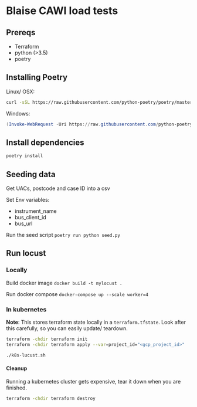 # Blaise CAWI load tests

## Prereqs

- Terraform
- python (>3.5)
- poetry

## Installing Poetry

Linux/ OSX:

```bash
curl -sSL https://raw.githubusercontent.com/python-poetry/poetry/master/get-poetry.py | python -
```

Windows:

```powershell
(Invoke-WebRequest -Uri https://raw.githubusercontent.com/python-poetry/poetry/master/get-poetry.py -UseBasicParsing).Content | python -
```

## Install dependencies

```sh
poetry install
```

## Seeding data

Get UACs, postcode and case ID into a csv

Set Env variables:

- instrument_name
- bus_client_id
- bus_url

Run the seed script
`poetry run python seed.py`

## Run locust

### Locally

Build docker image
`docker build -t mylocust .`

Run docker compose
`docker-compose up --scale worker=4`

### In kubernetes

**Note**: This stores terraform state locally in a `terraform.tfstate`. Look after this carefully, so you can easily update/ teardown.

```sh
terraform -chdir terraform init
terraform -chdir terraform apply --var=project_id="<gcp_project_id>"

./k8s-lucust.sh
```

#### Cleanup

Running a kubernetes cluster gets expensive, tear it down when you are finished.

```sh
terraform -chdir terraform destroy
```
